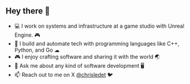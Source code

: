 ## Hey there 👋

- 💻 I work on systems and infrastructure at a game studio with Unreal Engine. 🎮
- 🐍 I build and automate tech with programming languages like C++, Python, and Go ☁
- 🎮 I enjoy crafting software and sharing it with the world 🌏
- 💬 Ask me about any kind of software development 🖥️
- 📫 Reach out to me on X <a href="https://twitter.com/chrisledet">@chrisledet</a> 🐦

